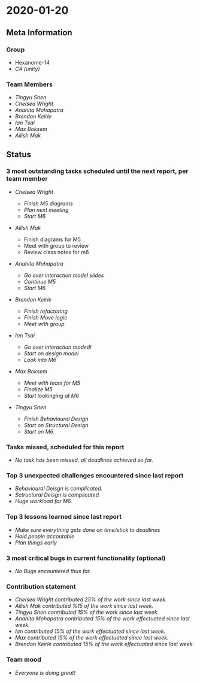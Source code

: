 # 2020-01-20

## Meta Information

### Group

 * Hexanome-*14*
 * *C# (unity)*

### Team Members

 * *Tingyu Shen*
 * *Chelsea Wright*
 * *Anahita Mohapatra*
 * *Brendon Keirle*
 * *Ian Tsai*
 * *Max Boksem*
 * *Ailish Mak*

## Status

### 3 most outstanding tasks scheduled until the next report, per team member

 * *Chelsea Wright*
   * *Finish M5 diagrams*
   * *Plan next meeting*
   * *Start M6*
   
   
 * *Ailish Mak*
   * Finish diagrams for M5
   * Meet with group to review
   * Review class notes for m6
 
 
 * *Anahita Mohapatra*
   * *Go over interaction model slides*
   * *Continue M5*
   * *Start M6*
 
 * *Brendon Keirle*
   * *Finish refactoring*
   * *Finish Move logic*
   * *Meet with group*
 
 
 * *Ian Tsai*
   * *Go over interaction modedl*
   * *Start on design model*
   * *Look into M6*


 * *Max Boksem*
   * *Meet with team for M5*
   * *Finalize M5*
   * *Start lookinging at M6*
 
 
 * *Tingyu Shen*
   * *Finish Behavioural Design*
   * *Start on Structural Design*
   * *Start on M6*



### Tasks missed, scheduled for this report

 * *No task has been missed, all deadlines achieved so far.*

### Top 3 unexpected challenges encountered since last report

 * *Behavioural Deisgn is complicated.*
 * *Sctructural Deisgn is complicated.*
 * *Huge workload for M6.*
 

### Top 3 lessons learned since last report

   * *Make sure everything gets done on time/stick to deadlines*
   * *Hold people accoutable*
   * *Plan things early*

### 3 most critical bugs in current functionality (optional)

 * *No Bugs encountered thus far.*

### Contribution statement

 * *Chelsea Wright contributed 25% of the work since last week.*
 * *Ailish Mak contributed %15 of the work since last week.*
 * *Tingyu Shen contributed 15% of the work since last week.*
 * *Anahita Mohapatra contributed 15% of the work effectuated since last week.*
 * *Ian contributed 15% of the work effectuated since last week.*
 * *Max contributed 15% of the work effectuated since last week.*
 * *Brendon Keirle contributed 15% of the work effectuated since last week.*

### Team mood

 * *Everyone is doing great!*
